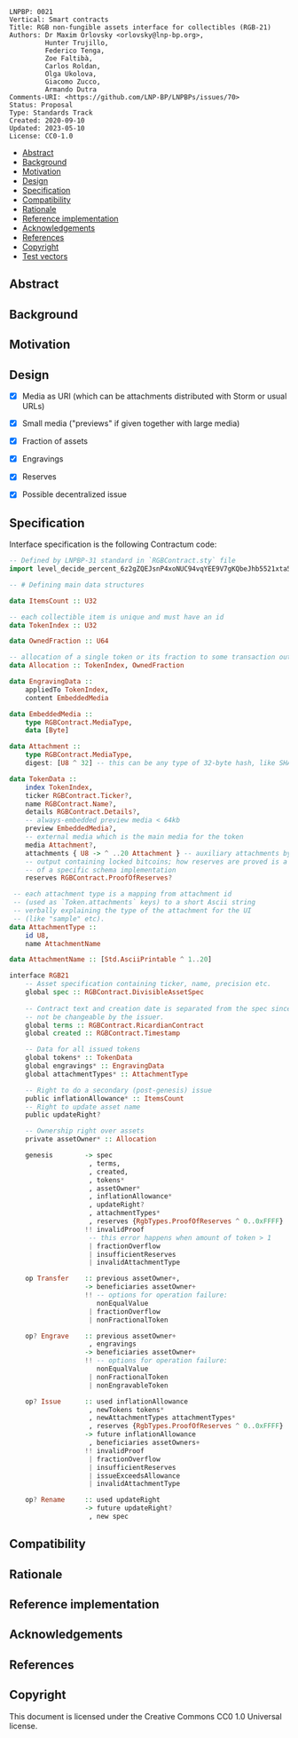 ```
LNPBP: 0021
Vertical: Smart contracts
Title: RGB non-fungible assets interface for collectibles (RGB-21)
Authors: Dr Maxim Orlovsky <orlovsky@lnp-bp.org>,
         Hunter Trujillo,
         Federico Tenga,
         Zoe Faltibà,
         Carlos Roldan,
         Olga Ukolova,
         Giacomo Zucco,
         Armando Dutra
Comments-URI: <https://github.com/LNP-BP/LNPBPs/issues/70>
Status: Proposal
Type: Standards Track
Created: 2020-09-10
Updated: 2023-05-10
License: CC0-1.0
```

- [Abstract](#abstract)
- [Background](#background)
- [Motivation](#motivation)
- [Design](#design)
- [Specification](#specification)
- [Compatibility](#compatibility)
- [Rationale](#rationale)
- [Reference implementation](#reference-implementation)
- [Acknowledgements](#acknowledgements)
- [References](#references)
- [Copyright](#copyright)
- [Test vectors](#test-vectors)


## Abstract


## Background


## Motivation


## Design

- [x] Media as URI (which can be attachments distributed with Storm or usual URLs)
- [x] Small media ("previews" if given together with large media)
- [x] Fraction of assets
- [x] Engravings
- [x] Reserves
- [x] Possible decentralized issue


## Specification

Interface specification is the following Contractum code:

```haskell
-- Defined by LNPBP-31 standard in `RGBContract.sty` file
import level_decide_percent_6z2gZQEJsnP4xoNUC94vqYEE9V7gKQbeJhb5521xta5u as RGBContract

-- # Defining main data structures

data ItemsCount :: U32

-- each collectible item is unique and must have an id
data TokenIndex :: U32

data OwnedFraction :: U64

-- allocation of a single token or its fraction to some transaction output
data Allocation :: TokenIndex, OwnedFraction

data EngravingData :: 
    appliedTo TokenIndex, 
    content EmbeddedMedia

data EmbeddedMedia ::
    type RGBContract.MediaType,
    data [Byte]

data Attachment ::
    type RGBContract.MediaType,
    digest: [U8 ^ 32] -- this can be any type of 32-byte hash, like SHA256(d), BLACKE3 etc

data TokenData ::
    index TokenIndex,
    ticker RGBContract.Ticker?,
    name RGBContract.Name?,
    details RGBContract.Details?,
    -- always-embedded preview media < 64kb
    preview EmbeddedMedia?,
    -- external media which is the main media for the token
    media Attachment?,
    attachments { U8 -> ^ ..20 Attachment } -- auxiliary attachments by type (up to 20 attachments)
    -- output containing locked bitcoins; how reserves are proved is a matter
    -- of a specific schema implementation
    reserves RGBContract.ProofOfReserves? 

 -- each attachment type is a mapping from attachment id 
 -- (used as `Token.attachments` keys) to a short Ascii string
 -- verbally explaining the type of the attachment for the UI
 -- (like "sample" etc).
data AttachmentType :: 
    id U8, 
    name AttachmentName

data AttachmentName :: [Std.AsciiPrintable ^ 1..20]

interface RGB21
    -- Asset specification containing ticker, name, precision etc.
    global spec :: RGBContract.DivisibleAssetSpec
    
    -- Contract text and creation date is separated from the spec since it must
    -- not be changeable by the issuer.
    global terms :: RGBContract.RicardianContract
    global created :: RGBContract.Timestamp

    -- Data for all issued tokens
    global tokens* :: TokenData
    global engravings* :: EngravingData
    global attachmentTypes* :: AttachmentType

    -- Right to do a secondary (post-genesis) issue
    public inflationAllowance* :: ItemsCount
    -- Right to update asset name
    public updateRight?

    -- Ownership right over assets
    private assetOwner* :: Allocation

    genesis        -> spec
                    , terms,
                    , created,
                    , tokens*
                    , assetOwner*
                    , inflationAllowance*
                    , updateRight?
                    , attachmentTypes*
                    , reserves {RgbTypes.ProofOfReserves ^ 0..0xFFFF}
                   !! invalidProof
                    -- this error happens when amount of token > 1
                    | fractionOverflow
                    | insufficientReserves
                    | invalidAttachmentType

    op Transfer    :: previous assetOwner+, 
                   -> beneficiaries assetOwner+
                   !! -- options for operation failure:
                      nonEqualValue
                    | fractionOverflow
                    | nonFractionalToken

    op? Engrave    :: previous assetOwner+ 
                    , engravings
                   -> beneficiaries assetOwner+
                   !! -- options for operation failure:
                      nonEqualValue
                    | nonFractionalToken
                    | nonEngravableToken

    op? Issue      :: used inflationAllowance
                    , newTokens tokens*
                    , newAttachmentTypes attachmentTypes*
                    , reserves {RgbTypes.ProofOfReserves ^ 0..0xFFFF}
                   -> future inflationAllowance
                    , beneficiaries assetOwners+
                   !! invalidProof
                    | fractionOverflow
                    | insufficientReserves
                    | issueExceedsAllowance
                    | invalidAttachmentType

    op? Rename     :: used updateRight
                   -> future updateRight?
                    , new spec
```

## Compatibility


## Rationale


## Reference implementation


## Acknowledgements


## References


## Copyright

This document is licensed under the Creative Commons CC0 1.0 Universal license.
